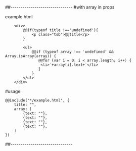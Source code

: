 
##-------------------------------
#with array in props 

example.html
```
    <div>
        @@if(typeof title !=='undefined'){
            <p class="tsb">@@title</p>
        }

        <ul>
            @@if (typeof array !== 'undefined' && Array.isArray(array)) {
               @@for (var i = 0; i < array.length; i++) { 
                <li>`+array[i].text+`</li>
               }
            }
        </ul>
    </div>
```
#usage
```
@@include('*/example.html', {
    title: "",
    array: [
        {text: ""},
        {text: ""},
        {text: ""},
        {text: ""},
    ]
})
```
##-------------------------------
